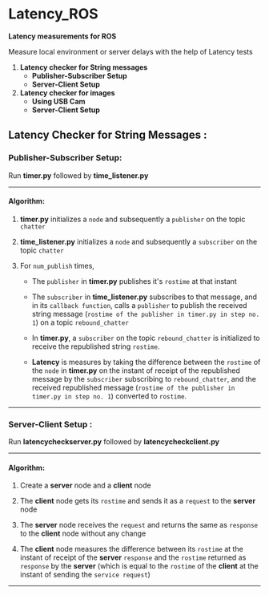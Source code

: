 # Latency_ROS
**Latency measurements for ROS**  

Measure local environment or server delays with the help of Latency tests
</br>
1. **Latency checker for String messages**
   * **Publisher-Subscriber Setup**
   * **Server-Client Setup**
2. **Latency checker for images**
   * **Using USB Cam**
   * **Server-Client Setup**

## Latency Checker for String Messages :
### Publisher-Subscriber Setup:
Run **timer.py** followed by **time_listener.py**

---    
#### Algorithm:
1. **timer.py** initializes a `node` and subsequently a `publisher` on the topic `chatter`

3. **time_listener.py** initializes a `node` and subsequently a `subscriber` on the topic `chatter`
4. For `num_publish` times,
    * The `publisher` in **timer.py** publishes it's `rostime` at that instant
    
    * The `subscriber` in **time_listener.py** subscribes to that message, and in its `callback function`, calls a `publisher` to publish the received string message (`rostime of the publisher in timer.py in step no. 1`) on a topic `rebound_chatter`
    * In **timer.py**, a `subscriber` on the topic `rebound_chatter` is initialized to receive the republished string `rostime`.
    * **Latency** is measures by taking the difference between the `rostime` of the `node` in **timer.py** on the instant of receipt of the republished message by the `subscriber` subscribing to `rebound_chatter`, and the received republished message (`rostime of the publisher in timer.py in step no. 1`) converted to `rostime`.

---

### Server-Client Setup :
Run **latencycheckserver.py** followed by **latencycheckclient.py**

---
#### Algorithm:
1.  Create a **server** node and a **client** node

2. The **client** node gets its `rostime` and sends it as a `request` to the **server** node  

3. The **server** node receives the `request` and returns the same as `response` to the **client** node without any change

4. The **client** node measures the difference between its `rostime` at the instant of receipt of the **server** `response` and the `rostime` returned as `response` by the **server** (which is equal to the `rostime` of the **client** at the instant of sending the `service request`)

---
